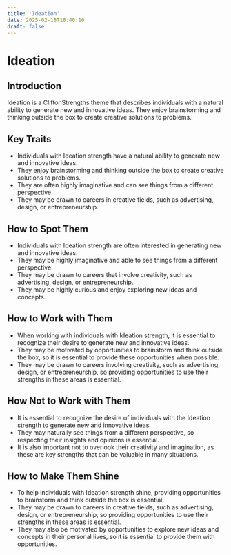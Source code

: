 ```yaml
---
title: 'Ideation'
date: 2025-02-18T18:40:10
draft: false
---
```


# Ideation

## Introduction

Ideation is a CliftonStrengths theme that describes individuals with a natural ability to generate new and innovative ideas. They enjoy brainstorming and thinking outside the box to create creative solutions to problems.

## Key Traits

- Individuals with Ideation strength have a natural ability to generate new and innovative ideas.
- They enjoy brainstorming and thinking outside the box to create creative solutions to problems.
- They are often highly imaginative and can see things from a different perspective.
- They may be drawn to careers in creative fields, such as advertising, design, or entrepreneurship.

## How to Spot Them

- Individuals with Ideation strength are often interested in generating new and innovative ideas.
- They may be highly imaginative and able to see things from a different perspective.
- They may be drawn to careers that involve creativity, such as advertising, design, or entrepreneurship.
- They may be highly curious and enjoy exploring new ideas and concepts.

## How to Work with Them

- When working with individuals with Ideation strength, it is essential to recognize their desire to generate new and innovative ideas.
- They may be motivated by opportunities to brainstorm and think outside the box, so it is essential to provide these opportunities when possible.
- They may be drawn to careers involving creativity, such as advertising, design, or entrepreneurship, so providing opportunities to use their strengths in these areas is essential.

## How Not to Work with Them

- It is essential to recognize the desire of individuals with the Ideation strength to generate new and innovative ideas.
- They may naturally see things from a different perspective, so respecting their insights and opinions is essential.
- It is also important not to overlook their creativity and imagination, as these are key strengths that can be valuable in many situations.

## How to Make Them Shine

- To help individuals with Ideation strength shine, providing opportunities to brainstorm and think outside the box is essential.
- They may be drawn to careers in creative fields, such as advertising, design, or entrepreneurship, so providing opportunities to use their strengths in these areas is essential.
- They may also be motivated by opportunities to explore new ideas and concepts in their personal lives, so it is essential to provide them with opportunities.
